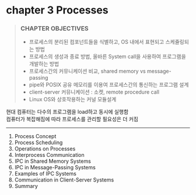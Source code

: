 # chapter 3 Processes

> ### CHAPTER OBJECTIVES
>
> - 프로세스의 분리된 컴포넌트들을 식별하고, OS 내에서 표현되고 스케쥴링되는 방법
> - 프로세스의 생성과 종료 방법, 올바른 System call을 사용하여 프로그램을 개발하는 방법
> - 프로세스간의 커뮤니케이션 비교, shared memory vs message-passing
> - pipe와 POSIX 공유 메모리를 이용여 프로세스간의 통신하는 프로그램 설계
> - client-server 커뮤니케이션 : 소켓, remote procedure call
> - Linux OS와 상호작용하는 커널 모듈설계

현대 컴퓨터는 다수의 프로그램을 load하고 동시에 실행함  
컴퓨터가 복잡해짐에 따라 프로세스를 관리할 필요성은 더 커짐

---

1. Process Concept
2. Process Scheduling
3. Operations on Processes
4. Interprocess Communication
5. IPC in Shared Memory Systems
6. IPC in Message-Passing Systems
7. Examples of IPC Systems
8. Communication in Client-Server Systems
9. Summary